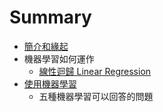 # Summary

* [簡介和緣起](README.md)
* 機器學習如何運作
  * [線性迴歸 Linear Regression](ce-shi.md)
* [使用機器學習](shi-yong-ji-qi-xue-xi.md)
  * 五種機器學習可以回答的問題



